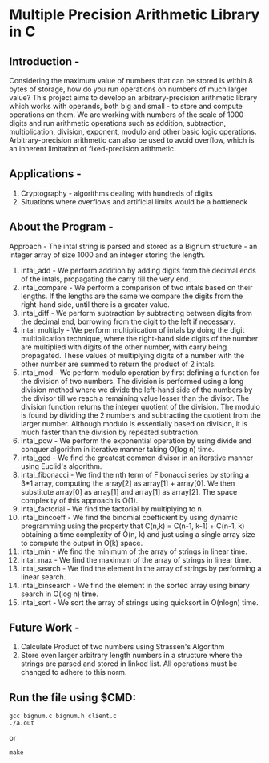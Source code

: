 # Multiple Precision Arithmetic Library in C

## Introduction - 
Considering the maximum value of numbers that can be stored is within 8 bytes of storage, how do you run operations on numbers of much larger value? This project aims to develop an arbitrary-precision arithmetic library which works with operands, both big and small - to store and compute operations on them. We are working with numbers of the scale of 1000 digits and run arithmetic operations such as addition, subtraction, multiplication, division, exponent, modulo and other basic logic operations. Arbitrary-precision arithmetic can also be used to avoid overflow, which is an inherent limitation of fixed-precision arithmetic. 

## Applications -  
1. Cryptography - algorithms dealing with hundreds of digits
2. Situations where overflows and artificial limits would be a bottleneck

## About the Program - 
Approach - 
The intal string is parsed and stored as a Bignum structure - an integer array of size 1000 and an integer storing the length.
1. intal_add - We perform addition by adding digits from the decimal ends of the intals, propagating the carry till the very end.
2. intal_compare - We perform a comparison of two intals based on their lengths. If the lengths are the same we compare the digits from the right-hand side, until there is a greater value. 
3. intal_diff - We perform subtraction by subtracting between digits from the decimal end, borrowing from the digit to the left if necessary. 
4. intal_multiply - We perform multiplication of intals by doing the digit multiplication technique, where the right-hand side digits of the number are multiplied with digits of the other number, with carry being propagated. These values of multiplying digits of a number with the other number are summed to return the product of 2 intals.
5. intal_mod - We perform modulo operation by first defining a function for the division of two numbers. The division is performed using a long division method where we divide the left-hand side of the numbers by the divisor till we reach a remaining value lesser than the divisor. The division function returns the integer quotient of the division. The modulo is found by dividing the 2 numbers and subtracting the quotient from the larger number. Although modulo is essentially based on division, it is much faster than the division by repeated subtraction.
6. intal_pow - We perform the exponential operation by using divide and conquer algorithm in iterative manner taking O(log n) time.
7. intal_gcd - We find the greatest common divisor in an iterative manner using Euclid's algorithm.
8. intal_fibonacci - We find the nth term of Fibonacci series by storing a 3*1 array, computing the array[2] as array[1] + array[0]. We then substitute array[0] as array[1] and array[1] as array[2]. The space complexity of this approach is O(1).
9. intal_factorial - We find the factorial by multiplying to n.
10. intal_bincoeff - We find the binomial coefficient by using dynamic programming using the property that C(n,k) = C(n-1, k-1) + C(n-1, k) obtaining a time complexity of O(n, k) and just using a single array size to compute the output in O(k) space.
11. intal_min - We find the minimum of the array of strings in linear time.
12. intal_max - We find the maximum of the array of strings in linear time.
13. intal_search - We find the element in the array of strings by performing a linear search.
14. intal_binsearch - We find the element in the sorted array using binary search in O(log n) time.
15. intal_sort - We sort the array of strings using quicksort in O(nlogn) time.

## Future Work - 
1. Calculate Product of two numbers using Strassen's Algorithm
2. Store even larger arbitrary length numbers in a structure where the strings are parsed and stored in linked list. All operations must be changed to adhere to this norm.  

## Run the file using $CMD: 
```shell
gcc bignum.c bignum.h client.c
./a.out
```
or
```shell
make
```
